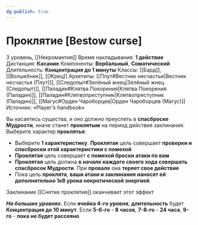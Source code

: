```yaml
---
dg-publish: true
---
```

# Проклятие [Bestow curse]
3 уровень, [[Некромантия]]
Время накладывания: **1 действие**
Дистанция: **Касание**
Компоненты: **Вербальный**, **Соматический**
Длительность: **Концентрация до 1 минуты**
Классы: [[Бард]], [[Волшебник]], [[Жрец]]
Архетипы: [[Плут#Вестник несчастья|Вестник несчастья (Плут)]], [[Следопыт#Зелёный жнец|Зелёный жнец (Следопыт)]], [[Паладин#Клятва Покорения|Клятва Покорения (Паладин)]], [[Паладин#Клятвопреступник|Клятвопреступник (Паладин)]], [[Магус#Орден Чароборцев|Орден Чароборцев (Магус)]]
Источник: «Player's handbook»

Вы касаетесь существа, и оно должно преуспеть в **спасброске Мудрости**, иначе станет **проклятым** на период действия заклинания. Выберите характер **проклятья**:

- Выберите **1 характеристику**. **Проклятая** цель совершает **проверки и спасброски этой характеристики с помехой**
- **Проклятая** цель совершает **с помехой броски атаки по вам**
- **Проклятая** цель должна **в начале каждого своего хода совершать спасбросок Мудрости**. При **провале** она **теряет свое действие**
- Пока цель **проклята**, **ваши атаки и заклинания наносят ей дополнительно 1к8 урона некротической энергией**

Заклинание [[Снятие проклятия]] оканчивает этот эффект

**_На больших уровнях._** Если **ячейка 4-го уровня**, **длительность** будет **Концентрация до 10 минут**. Если **5-6-го** - **8 часов**, **7-8-го** - **24 часа**, **9-го** - **пока не будет рассеяно**